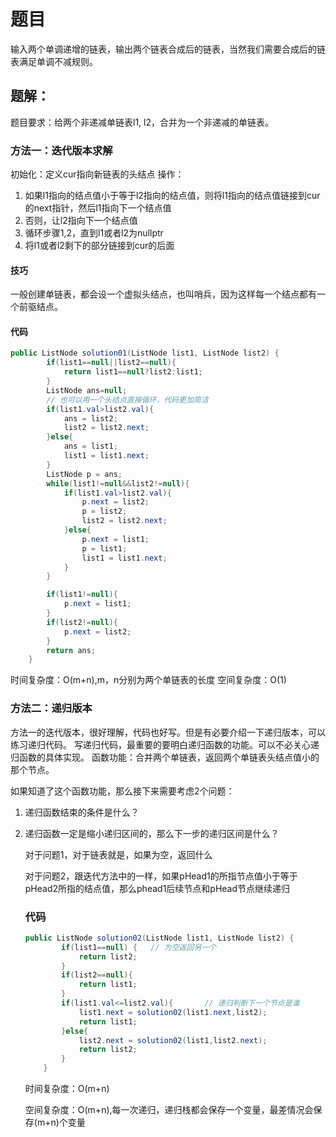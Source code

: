 # 题目

输入两个单调递增的链表，输出两个链表合成后的链表，当然我们需要合成后的链表满足单调不减规则。

## 题解：

题目要求：给两个非递减单链表l1, l2，合并为一个非递减的单链表。

### 方法一：迭代版本求解

初始化：定义cur指向新链表的头结点
操作：

1. 如果l1指向的结点值小于等于l2指向的结点值，则将l1指向的结点值链接到cur的next指针，然后l1指向下一个结点值 
2. 否则，让l2指向下一个结点值 
3. 循环步骤1,2，直到l1或者l2为nullptr 
4. 将l1或者l2剩下的部分链接到cur的后面 

#### 技巧

一般创建单链表，都会设一个虚拟头结点，也叫哨兵，因为这样每一个结点都有一个前驱结点。

#### 代码

```java
public ListNode solution01(ListNode list1, ListNode list2) {
        if(list1==null||list2==null){
            return list1==null?list2:list1;
        }
        ListNode ans=null;
        // 也可以用一个头结点直接循环，代码更加简洁
        if(list1.val>list2.val){
            ans = list2;
            list2 = list2.next;
        }else{
            ans = list1;
            list1 = list1.next;
        }
        ListNode p = ans;
        while(list1!=null&&list2!=null){
            if(list1.val>list2.val){
                p.next = list2;
                p = list2;
                list2 = list2.next;
            }else{
                p.next = list1;
                p = list1;
                list1 = list1.next;
            }
        }

        if(list1!=null){
            p.next = list1;
        }
        if(list2!=null){
            p.next = list2;
        }
        return ans;
    }
```

时间复杂度：O(m+n),m，n分别为两个单链表的长度
空间复杂度：O(1)

### 方法二：递归版本

方法一的迭代版本，很好理解，代码也好写。但是有必要介绍一下递归版本，可以练习递归代码。
写递归代码，最重要的要明白递归函数的功能。可以不必关心递归函数的具体实现。
函数功能：合并两个单链表，返回两个单链表头结点值小的那个节点。

如果知道了这个函数功能，那么接下来需要考虑2个问题：

1. 递归函数结束的条件是什么？ 

2. 递归函数一定是缩小递归区间的，那么下一步的递归区间是什么？

   对于问题1，对于链表就是，如果为空，返回什么

   对于问题2，跟迭代方法中的一样，如果pHead1的所指节点值小于等于pHead2所指的结点值，那么phead1后续节点和pHead节点继续递归

   ### 代码

   ```java
   public ListNode solution02(ListNode list1, ListNode list2) {
           if(list1==null) {   // 为空返回另一个
               return list2;
           }
           if(list2==null){
               return list1;
           }
           if(list1.val<=list2.val){       // 递归判断下一个节点是谁
               list1.next = solution02(list1.next,list2);
               return list1;
           }else{
               list2.next = solution02(list1,list2.next);
               return list2;
           }
       }
   
   ```

   时间复杂度：O(m+n)

   空间复杂度：O(m+n),每一次递归，递归栈都会保存一个变量，最差情况会保存(m+n)个变量